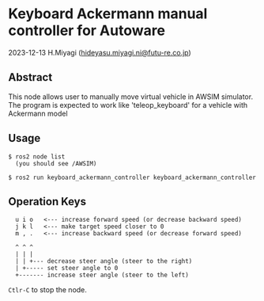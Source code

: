 # Keyboard Ackermann manual controller for Autoware

2023-12-13 H.Miyagi (hideyasu.miyagi.ni@futu-re.co.jp)

## Abstract

This node allows user to manually move virtual vehicle in AWSIM simulator.
The program is expected to work like 'teleop_keyboard' for a vehicle with Ackermann model

## Usage

~~~
$ ros2 node list
  (you should see /AWSIM)

$ ros2 run keyboard_ackermann_controller keyboard_ackermann_controller
~~~

Operation Keys
--------------

~~~
  u i o   <--- increase forward speed (or decrease backward speed)
  j k l   <--- make target speed closer to 0
  m , .   <--- increase backward speed (or decrease forward speed)

  ^ ^ ^
  | | |
  | | +--- decrease steer angle (steer to the right)
  | +----- set steer angle to 0
  +------- increase steer angle (steer to the left)

~~~~

`Ctlr-C` to stop the node.


